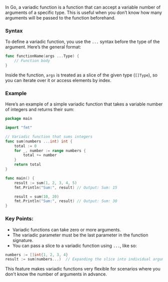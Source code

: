 In Go, a variadic function is a function that can accept a variable number of arguments of a specific type. This is useful when you don’t know how many arguments will be passed to the function beforehand.

### Syntax
To define a variadic function, you use the `...` syntax before the type of the argument. Here’s the general format:

```go
func functionName(args ...Type) {
    // Function body
}
```

Inside the function, `args` is treated as a slice of the given type (`[]Type`), so you can iterate over it or access elements by index.

### Example
Here’s an example of a simple variadic function that takes a variable number of integers and returns their sum:

```go
package main

import "fmt"

// Variadic function that sums integers
func sum(numbers ...int) int {
    total := 0
    for _, number := range numbers {
        total += number
    }
    return total
}

func main() {
    result := sum(1, 2, 3, 4, 5)
    fmt.Println("Sum:", result) // Output: Sum: 15

    result = sum(10, 20)
    fmt.Println("Sum:", result) // Output: Sum: 30
}
```

### Key Points:
- Variadic functions can take zero or more arguments.
- The variadic parameter must be the last parameter in the function signature.
- You can pass a slice to a variadic function using `...`, like so:

```go
numbers := []int{1, 2, 3, 4}
result := sum(numbers...)  // Expanding the slice into individual arguments
```

This feature makes variadic functions very flexible for scenarios where you don't know the number of arguments in advance.